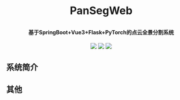 <h1 align="center" style="margin: 30px 0 30px; font-weight: bold;">PanSegWeb</h1>
<h4 align="center">基于SpringBoot+Vue3+Flask+PyTorch的点云全景分割系统</h4>
<p align="center">
	<a href="https://gitee.com/y_project/RuoYi-Vue/stargazers"><img src="https://gitee.com/y_project/RuoYi-Vue/badge/star.svg?theme=dark"></a>
	<a href="https://gitee.com/y_project/RuoYi-Vue"><img src="https://img.shields.io/badge/RuoYi-v3.8.8-brightgreen.svg"></a>
	<a href="https://github.com/comradexy/PanSegWeb/blob/master/LICENSE"><img src="https://img.shields.io/github/license/ComradeXY/PanSegWeb"></a>
</p>

## 系统简介





## 其他